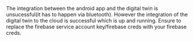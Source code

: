 The integration between the android app and the digital twin is unsucessful(it has to happen via bluetooth). However the integration of the digital twin to the cloud is successful which is up and running. 
Ensure to replace the firebase service account key/firebase creds with your firebase creds.
